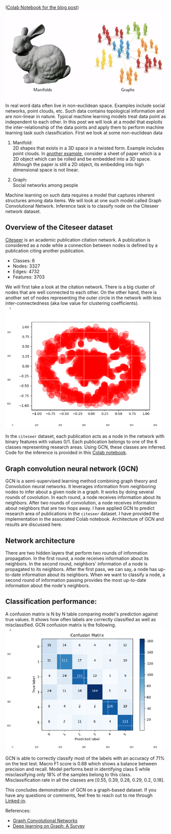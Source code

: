 ([Colab Notebook for the blog post](https://colab.research.google.com/drive/1ZdAud95PK8nKp8eHjQk9WI8ypGyZAFG5))
![Data in non-Euclidean space](/images/manifold.png)  
In real word data often live in non-euclidean space. Examples include social networks, point clouds, etc. Such data contains topological information and are non-linear in nature. Typical machine learning models treat data point as independent to each other. In this post we will look at a model that exploits the inter-relationship of the data points and apply them to perform machine learning task such classification. First we look at some non-euclidean data 

1. Manifold:  
2D shapes that exists in a 3D space in a twisted form. Example includes point clouds. In [another example](https://jakevdp.github.io/PythonDataScienceHandbook/05.10-manifold-learning.html), consider a sheet of paper which is a 2D object which can be rolled and be embedded into a 3D space. Although the paper is still a 2D object, its embedding into high dimensional space is not linear.

2. Graph:  
Social networks among people

Machine learning on such data requires a model that captures inherent structures among data items. We will look at one such model called Graph Convolutional Network. Inference task is to classify node on the Citeseer network dataset. 

## Overview of the Citeseer dataset
[Citeseer](http://csxstatic.ist.psu.edu/downloads/data) is an academic publication citation network. A publication is considered as a node while a connection between nodes is defined by a publication citing another publication.  

* Classes: 6        
* Nodes: 3327  
* Edges: 4732  
* Features: 3703  

We will first take a look at the citation network. There is a big cluster of nodes that are well connected to each other. On the other hand, there is another set of nodes representing the outer circle in the network with less inter-connectedness (aka low value for clustering coefficients).  
![citeseer_network](/images/citeseer_network.png)

In the `citeseer` dataset, each publication acts as a node in the network with binary features with values 0/1. Each publication belongs to one of the 6 classes representing research areas. Using GCN, these classes are inferred. Code for the inference is provided in this [Colab notebook](https://colab.research.google.com/drive/1ZdAud95PK8nKp8eHjQk9WI8ypGyZAFG5).

## Graph convolution neural network (GCN)
GCN is a semi-supervised learning method combining graph theory and Convolution neural networks. It leverages information from neighboring nodes to infer about a given node in a graph. It works by doing several rounds of covolution. In each round, a node receives information about its neighbors. After two rounds of convolution, a node receives information about neighbors that are two hops away. I have applied GCN to predict research area of publications in the `citeseer` dataset. I have provided the implementation in the associated Colab notebook. Architecture of GCN and results are discussed here. 

## Network architecture
There are two hidden layers that perform two rounds of information propagation. In the first round, a node receives information about its neighbors. In the second round, neighbors' information of a node is propagated to its neighbors. After the first pass, we can say, a node has up-to-date information about its neighbors. When we want to classify a node, a second round of information passing provides the most up-to-date information about the node's neighbors. 

## Classification performance:
A confusion matrix is N by N table comparing model's prediction against true values. It shows how often labels are correctly classified as well as misclassified. GCN confusion matrix is the following. 
![citeseer_network](/images/confusion_matrix.png)

GCN is able to correctly classify most of the labels with an accuracy of 71% on the test test. Macro F1 score is 0.68 which shows a balance between precision and recall. Model performs best in identifying class 5 while misclassifying only 18% of the samples belong to this class. Misclassification rate in all the classes are [0.55, 0.39, 0.28, 0.29, 0.2, 0.18].  

This concludes demonstration of GCN on a graph-based dataset. If you have any questions or comments, feel free to reach out to me  through [Linked-in](https://www.linkedin.com/in/monir1/).  

References:  
* [Graph Convolutional Networks](https://tkipf.github.io/graph-convolutional-networks/)
* [Deep learning on Graph: A Survey](https://www.arxiv-vanity.com/papers/1812.04202/)
